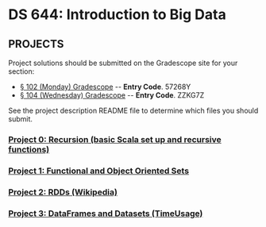 # DS 644: Introduction to Big Data

## PROJECTS

Project solutions should be submitted on the Gradescope site for your section: 

+ [§ 102 (Monday) Gradescope][]   -- **Entry Code**. 57268Y
+ [§ 104 (Wednesday) Gradescope][] -- **Entry Code**. ZZKG7Z

[§ 102 (Monday) Gradescope]: https://www.gradescope.com/courses/485519
[§ 104 (Wednesday) Gradescope]: https://www.gradescope.com/courses/485522

See the project description README file to determine which files you should submit.


### [Project 0: Recursion (basic Scala set up and recursive functions)](https://github.com/williamdemeo/ds644-spring2023/tree/main/projects/Project0)

### [Project 1: Functional and Object Oriented Sets](https://github.com/williamdemeo/ds644-spring2023/tree/main/projects/Project1)

### [Project 2: RDDs (Wikipedia)](https://github.com/williamdemeo/ds644-spring2023/tree/main/projects/Project2)

### [Project 3: DataFrames and Datasets (TimeUsage)](https://github.com/williamdemeo/ds644-spring2023/tree/main/projects/Project3)
